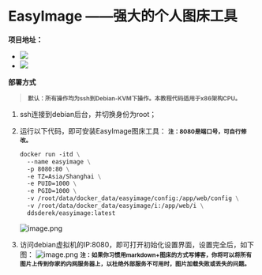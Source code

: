 # EasyImage ——强大的个人图床工具

**项目地址：**

- [![](https://img.shields.io/badge/EasyImage-Github-blue)](https://github.com/DDS-Derek/EasyImage)
- [![](https://img.shields.io/badge/EasyImage-DockerHub-green)](https://hub.docker.com/r/ddsderek/easyimage)



**部署方式**

> <small><b>默认：所有操作均为ssh到Debian-KVM下操作。本教程代码适用于x86架构CPU。</b></small>

1. ssh连接到debian后台，并切换身份为root；

2. 运行以下代码，即可安装EasyImage图床工具：
   <small><b>注：8080是端口号，可自行修改。</b></small>

   ```dockerfile
   docker run -itd \
     --name easyimage \
     -p 8080:80 \
     -e TZ=Asia/Shanghai \
     -e PUID=1000 \
     -e PGID=1000 \
     -v /root/data/docker_data/easyimage/config:/app/web/config \
     -v /root/data/docker_data/easyimage/i:/app/web/i \
     ddsderek/easyimage:latest
   ```

   ![image.png](https://s2.loli.net/2022/09/06/e4aPbjpYWNv7LQA.png)

3. 访问debian虚拟机的IP:8080，即可打开初始化设置界面，设置完全后，如下图：
   ![image.png](https://s2.loli.net/2022/09/06/cid6Wg3PFfZQwJ9.png)
   <small><b>注：如果你习惯用markdown+图床的方式写博客，你将可以将所有图片上传到你家的内网服务器上，以杜绝外部服务不可用时，图片加载失败或丢失的问题。</b></small>



